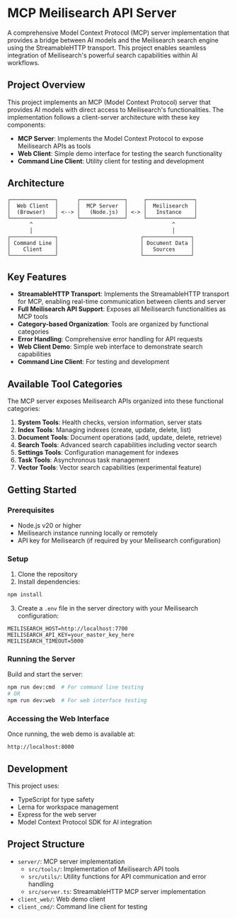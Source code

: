 # MCP Meilisearch API Server

A comprehensive Model Context Protocol (MCP) server implementation that provides a bridge between AI models and the Meilisearch search engine using the StreamableHTTP transport. This project enables seamless integration of Meilisearch's powerful search capabilities within AI workflows.

## Project Overview

This project implements an MCP (Model Context Protocol) server that provides AI models with direct access to Meilisearch's functionalities. The implementation follows a client-server architecture with these key components:

- **MCP Server**: Implements the Model Context Protocol to expose Meilisearch APIs as tools
- **Web Client**: Simple demo interface for testing the search functionality
- **Command Line Client**: Utility client for testing and development

## Architecture

```
┌──────────────┐      ┌──────────────┐     ┌───────────────┐
│  Web Client  │      │  MCP Server  │     │  Meilisearch  │
│  (Browser)   │ <--> │   (Node.js)  │ <-> │   Instance    │
└──────────────┘      └──────────────┘     └───────────────┘
       ^                                            ^
       │                                            │
┌──────────────┐                          ┌───────────────┐
│ Command Line │                          │ Document Data │
│    Client    │                          │   Sources     │
└──────────────┘                          └───────────────┘
```

## Key Features

- **StreamableHTTP Transport**: Implements the StreamableHTTP transport for MCP, enabling real-time communication between clients and server
- **Full Meilisearch API Support**: Exposes all Meilisearch functionalities as MCP tools
- **Category-based Organization**: Tools are organized by functional categories
- **Error Handling**: Comprehensive error handling for API requests
- **Web Client Demo**: Simple web interface to demonstrate search capabilities
- **Command Line Client**: For testing and development

## Available Tool Categories

The MCP server exposes Meilisearch APIs organized into these functional categories:

1. **System Tools**: Health checks, version information, server stats
2. **Index Tools**: Managing indexes (create, update, delete, list)
3. **Document Tools**: Document operations (add, update, delete, retrieve)
4. **Search Tools**: Advanced search capabilities including vector search
5. **Settings Tools**: Configuration management for indexes
6. **Task Tools**: Asynchronous task management
7. **Vector Tools**: Vector search capabilities (experimental feature)

## Getting Started

### Prerequisites

- Node.js v20 or higher
- Meilisearch instance running locally or remotely
- API key for Meilisearch (if required by your Meilisearch configuration)

### Setup

1. Clone the repository
2. Install dependencies:

```bash
npm install
```

3. Create a `.env` file in the server directory with your Meilisearch configuration:

```
MEILISEARCH_HOST=http://localhost:7700
MEILISEARCH_API_KEY=your_master_key_here
MEILISEARCH_TIMEOUT=5000
```

### Running the Server

Build and start the server:

```bash
npm run dev:cmd  # For command line testing
# OR
npm run dev:web  # For web interface testing
```

### Accessing the Web Interface

Once running, the web demo is available at:

```
http://localhost:8000
```

## Development

This project uses:

- TypeScript for type safety
- Lerna for workspace management
- Express for the web server
- Model Context Protocol SDK for AI integration

## Project Structure

- `server/`: MCP server implementation
  - `src/tools/`: Implementation of Meilisearch API tools
  - `src/utils/`: Utility functions for API communication and error handling
  - `src/server.ts`: StreamableHTTP MCP server implementation
- `client_web/`: Web demo client
- `client_cmd/`: Command line client for testing
